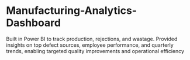 # Manufacturing-Analytics-Dashboard
Built in Power BI to track production, rejections, and wastage. Provided insights on top defect sources, employee performance, and quarterly trends, enabling targeted quality improvements and operational efficiency
